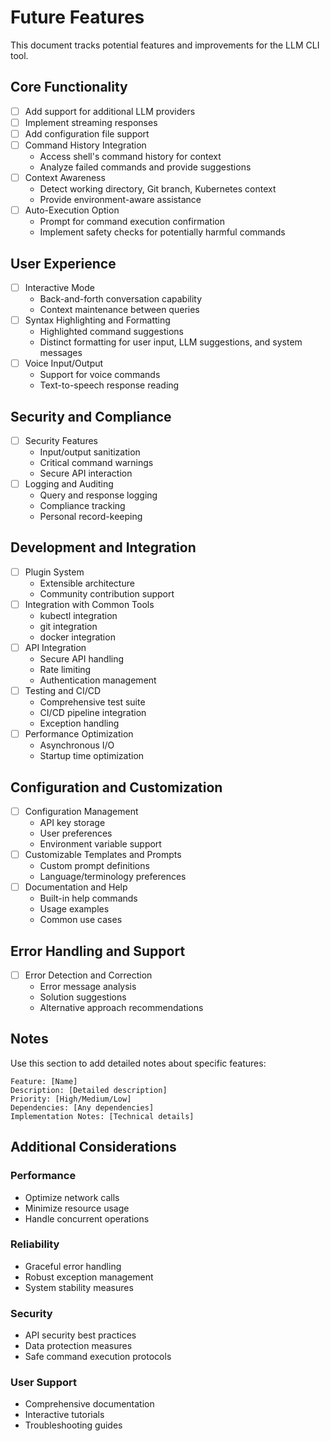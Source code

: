 # Future Features

This document tracks potential features and improvements for the LLM CLI tool.

## Core Functionality

- [ ] Add support for additional LLM providers
- [ ] Implement streaming responses
- [ ] Add configuration file support
- [ ] Command History Integration
  - Access shell's command history for context
  - Analyze failed commands and provide suggestions
- [ ] Context Awareness
  - Detect working directory, Git branch, Kubernetes context
  - Provide environment-aware assistance
- [ ] Auto-Execution Option
  - Prompt for command execution confirmation
  - Implement safety checks for potentially harmful commands

## User Experience

- [ ] Interactive Mode
  - Back-and-forth conversation capability
  - Context maintenance between queries
- [ ] Syntax Highlighting and Formatting
  - Highlighted command suggestions
  - Distinct formatting for user input, LLM suggestions, and system messages
- [ ] Voice Input/Output
  - Support for voice commands
  - Text-to-speech response reading

## Security and Compliance

- [ ] Security Features
  - Input/output sanitization
  - Critical command warnings
  - Secure API interaction
- [ ] Logging and Auditing
  - Query and response logging
  - Compliance tracking
  - Personal record-keeping

## Development and Integration

- [ ] Plugin System
  - Extensible architecture
  - Community contribution support
- [ ] Integration with Common Tools
  - kubectl integration
  - git integration
  - docker integration
- [ ] API Integration
  - Secure API handling
  - Rate limiting
  - Authentication management
- [ ] Testing and CI/CD
  - Comprehensive test suite
  - CI/CD pipeline integration
  - Exception handling
- [ ] Performance Optimization
  - Asynchronous I/O
  - Startup time optimization

## Configuration and Customization

- [ ] Configuration Management
  - API key storage
  - User preferences
  - Environment variable support
- [ ] Customizable Templates and Prompts
  - Custom prompt definitions
  - Language/terminology preferences
- [ ] Documentation and Help
  - Built-in help commands
  - Usage examples
  - Common use cases

## Error Handling and Support

- [ ] Error Detection and Correction
  - Error message analysis
  - Solution suggestions
  - Alternative approach recommendations

## Notes

Use this section to add detailed notes about specific features:

```
Feature: [Name]
Description: [Detailed description]
Priority: [High/Medium/Low]
Dependencies: [Any dependencies]
Implementation Notes: [Technical details]
```

## Additional Considerations

### Performance
- Optimize network calls
- Minimize resource usage
- Handle concurrent operations

### Reliability
- Graceful error handling
- Robust exception management
- System stability measures

### Security
- API security best practices
- Data protection measures
- Safe command execution protocols

### User Support
- Comprehensive documentation
- Interactive tutorials
- Troubleshooting guides
